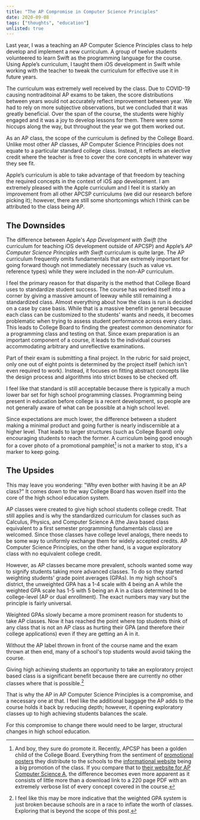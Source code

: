 ```yaml
---
title: "The AP Compromise in Computer Science Principles"
date: 2020-09-08
tags: ["thoughts", "education"]
unlisted: true
---
```


Last year, I was a teaching an AP Computer Science Principles class to help develop and implement a new curriculum. A group of twelve students volunteered to learn Swift as the programming language for the course. Using Apple’s curriculum, I taught them iOS development in Swift while working with the teacher to tweak the curriculum for effective use it in future years.

The curriculum was extremely well received by the class. Due to COVID-19 causing nontraditoinal AP exams to be taken, the score distributions between years would not accurately reflect improvement between year. We had to rely on more subjective observations, but we concluded that it was greatly beneficial. Over the span of the course, the students were highly engaged and it was a joy to develop lessons for them. There were some hiccups along the way, but throughout the year we got them worked out.

As an AP class, the scope of the curriculum is defined by the College Board. Unlike most other AP classes, AP Computer Science Principles does not equate to a particular standard college class. Instead, it reflects an elective credit where the teacher is free to cover the core concepts in whatever way they see fit.

Apple’s curriculum is able to take advantage of that freedom by teaching the required concepts in the context of iOS app development. I am extremely pleased with the Apple curriculum and I feel it is starkly an improvement from all other APCSP curriculums (we did our research before picking it); however, there are still some shortcomings which I think can be attributed to the class being AP.

## The Downsides

The difference between Apple's *App Development with Swift* (the curriculum for teaching iOS development outside of APCSP) and Apple’s *AP Computer Science Principles with Swift* curriculum is quite large. The AP curriculum frequently omits fundamentals that are extremely important for going forward though not immediately necessary (such as value vs. reference types) while they were included in the non-AP curriculum.

I feel the primary reason for that disparity is the method that College Board uses to standardize student success. The course has worked itself into a corner by giving a massive amount of leeway while still remaining a standardized class. Almost everything about how the class is run is decided on a case by case basis. While that is a massive benefit in general because each class can be customized to the students' wants and needs, it becomes problematic when trying to assess student performance across every class. This leads to College Board to finding the greatest common denominator for a programming class and testing on that. Since exam preparation is an important component of a course, it leads to the individual courses accommodating arbitrary and unreflective examinations.

Part of their exam is submitting a final project. In the rubric for said project, only one out of eight points is determined by the project itself (which isn't even required to work). Instead, it focuses on fitting abstract concepts like the design process and algorithms into strict boxes to be checked off.

I feel like that standard is still acceptable because there is typically a much lower bar set for high school programming classes. Programming being present in education before college is a recent development, so people are not generally aware of what can be possible at a high school level.

Since expectations are much lower, the difference between a student making a minimal product and going further is nearly indiscernible at a higher level. That leads to larger structures (such as College Board) only encouraging students to reach the former. A curriculum being good enough for a cover photo of a promotional pamphlet[^1] is not a marker to stop, it's a marker to keep going.

## The Upsides

This may leave you wondering: "Why even bother with having it be an AP class?" It comes down to the way College Board has woven itself into the core of the high school education system.

AP classes were created to give high school students college credit. That still applies and is why the standardized curriculum for classes such as Calculus, Physics, and Computer Science A (the Java based class equivalent to a first semester programming fundamentals class) are welcomed. Since those classes have college level analogs, there needs to be some way to uniformly exchange them for widely accepted credits. AP Computer Science Principles, on the other hand, is a vague exploratory class with no equivalent college credit.

However, as AP classes became more prevalent, schools wanted some way to signify students taking more advanced classes. To do so they started weighting students' grade point averages (GPAs). In my high school's district, the unweighted GPA has a 1-4 scale with 4 being an A while the weighted GPA scale has 1-5 with 5 being an A in a class determined to be college-level (AP or dual enrollment). The exact numbers may vary but the principle is fairly universal.

Weighted GPAs slowly became a more prominent reason for students to take AP classes. Now it has reached the point where top students think of any class that is not an AP class as hurting their GPA (and therefore their college applications) even if they are getting an A in it.

Without the AP label thrown in front of the course name and the exam thrown at then end, many of a school's top students would avoid taking the course.

Giving high achieving students an opportunity to take an exploratory project based class is a significant benefit because  there are currently no other classes where that is possible.[^2]

That is why the AP in AP Computer Science Principles is a compromise, and a necessary one at that. I feel like the additional baggage the AP adds to the course holds it back by reducing depth; however, it opening exploratory classes up to high achieving students balances the scale.

For this compromise to change there would need to be larger, structural changes in high school education.

[^1]: And boy, they sure do promote it. Recently, APCSP has been a golden child of the College Board. Everything from the sentiment of [promotional posters](https://apcentral.collegeboard.org/courses/ap-computer-science-principles/recruitment-toolkit) they distribute to the schools to the [informational website](https://apcentral.collegeboard.org/courses/ap-computer-science-principles) being a big promotion of the class. If you compare that to [their website for AP Computer Science A](https://apcentral.collegeboard.org/courses/ap-computer-science-a), the difference becomes even more apparent as it consists of little more than a download link to a 220 page PDF with an extremely verbose list of every concept covered in the course.

[^2]: I feel like this may be more indicative that the weighted GPA system is just broken because schools are in a race to inflate the worth of classes. Exploring that is beyond the scope of this post.
